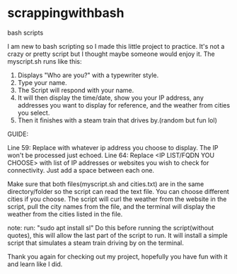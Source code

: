 # scrappingwithbash
bash scripts

I am new to bash scripting so I made this little project to practice. It's not a crazy or pretty script but I thought maybe someone would enjoy it.
The myscript.sh runs like this:
1. Displays "Who are you?" with a typewriter style.
2. Type your name.
3. The Script will respond with your name.
4. It will then display the time/date, show you your IP address, any addresses you want to display for reference, and the weather from cities you select.
5. Then it finishes with a steam train that drives by.(random but fun lol)

GUIDE: 

Line 59: Replace <YOUR IP> with whatever ip address you choose to display. The IP won't be processed just echoed.
Line 64: Replace <IP LIST/FQDN YOU CHOOSE> with list of IP addresses or websites you wish to check for connectivity. Just add a space between each one.

Make sure that both files(myscript.sh and cities.txt) are in the same directory/folder so the script can read the text file. You can choose different cities if you choose. The script will curl the weather from the website in the script, pull the city names from the file, and the terminal will display the weather from the cities listed in the file.

note: run: "sudo apt install sl"
       Do this before running the script(without quotes), this will allow the last part of the script to run. It will install a simple script that simulates a steam train driving by on the terminal.

Thank you again for checking out my project, hopefully you have fun with it and learn like I did.
